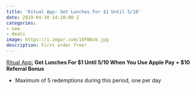 ```yaml
---
title: 'Ritual App: Get Lunches For $1 Until 5/10'
date: 2019-04-30 14:28:00 Z
categories:
- new
- deals
image: https://i.imgur.com/iEFB6uV.jpg
description: First order free!
---
```


[Ritual App:](https://invite.ritual.co/JENNIFER36712) **Get Lunches For $1 Until 5/10 When You Use Apple Pay + $10 Referral Bonus**

* Maximum of 5 redemptions during this period, one per day